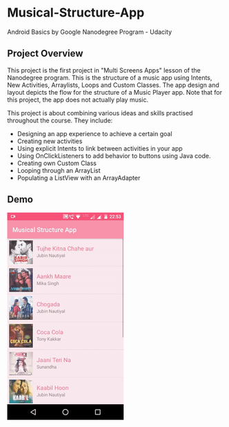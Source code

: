 # Musical-Structure-App
Android Basics by Google Nanodegree Program - Udacity

## Project Overview
This project is the first project in "Multi Screens Apps" lesson of the Nanodegree program. This is the structure of a music app using Intents, New Activities, Arraylists, Loops and Custom Classes. The app design and layout depicts the flow for the structure of a Music Player app. Note that for this project, the app does not actually play music.

This project is about combining various ideas and skills practised throughout the course. They include:
- Designing an app experience to achieve a certain goal
- Creating new activities
- Using explicit Intents to link between activities in your app
- Using OnClickListeners to add behavior to buttons using Java code.
- Creating own Custom Class
- Looping through an ArrayList
- Populating a ListView with an ArrayAdapter

## Demo
![](Demo.gif)


